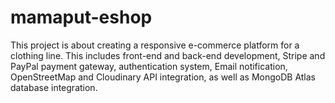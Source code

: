 # mamaput-eshop
This project is about creating a responsive e-commerce platform for a clothing line. This includes front-end and back-end development, Stripe and PayPal payment gateway, authentication system, Email notification, OpenStreetMap and Cloudinary API integration, as well as MongoDB Atlas database integration.
